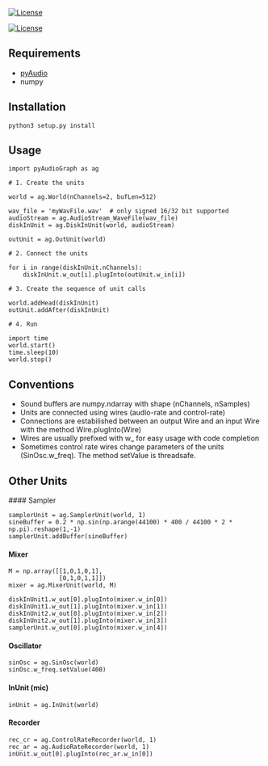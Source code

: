 [![License](https://travis-ci.org/brunodigiorgi/pyAudioGraph.svg)](https://travis-ci.org/brunodigiorgi/pyAudioGraph)

[![License](https://img.shields.io/badge/license-GPLv2-blue.svg)](https://raw.githubusercontent.com/brunodigiorgi/pyAudioGraph/master/LICENSE)

Requirements
------------

* [pyAudio](http://people.csail.mit.edu/hubert/pyaudio/)
* numpy

Installation
------------

	python3 setup.py install

Usage
-----
	
	import pyAudioGraph as ag

	# 1. Create the units

	world = ag.World(nChannels=2, bufLen=512)
	
	wav_file = 'myWavFile.wav'  # only signed 16/32 bit supported
	audioStream = ag.AudioStream_WaveFile(wav_file)
	diskInUnit = ag.DiskInUnit(world, audioStream)

	outUnit = ag.OutUnit(world)

	# 2. Connect the units
	
	for i in range(diskInUnit.nChannels):
		diskInUnit.w_out[i].plugInto(outUnit.w_in[i])

	# 3. Create the sequence of unit calls

	world.addHead(diskInUnit)
	outUnit.addAfter(diskInUnit)

	# 4. Run 

	import time
	world.start()
	time.sleep(10)
	world.stop()

Conventions
-----------

* Sound buffers are numpy.ndarray with shape (nChannels, nSamples)
* Units are connected using wires (audio-rate and control-rate)
* Connections are estabilished between an output Wire and an input Wire with the method Wire.plugInto(Wire)
* Wires are usually prefixed with w_ for easy usage with code completion
* Sometimes control rate wires change parameters of the units (SinOsc.w_freq). The method setValue is threadsafe.

Other Units
-----------

#### Sampler

	samplerUnit = ag.SamplerUnit(world, 1)
	sineBuffer = 0.2 * np.sin(np.arange(44100) * 400 / 44100 * 2 * np.pi).reshape(1,-1)
	samplerUnit.addBuffer(sineBuffer)

#### Mixer

	M = np.array([[1,0,1,0,1],
				  [0,1,0,1,1]]) 
	mixer = ag.MixerUnit(world, M)

	diskInUnit1.w_out[0].plugInto(mixer.w_in[0])
	diskInUnit1.w_out[1].plugInto(mixer.w_in[1])
	diskInUnit2.w_out[0].plugInto(mixer.w_in[2])
	diskInUnit2.w_out[1].plugInto(mixer.w_in[3])
	samplerUnit.w_out[0].plugInto(mixer.w_in[4])

#### Oscillator
	
	sinOsc = ag.SinOsc(world)
	sinOsc.w_freq.setValue(400)

#### InUnit (mic)

	inUnit = ag.InUnit(world)

#### Recorder

	rec_cr = ag.ControlRateRecorder(world, 1)
	rec_ar = ag.AudioRateRecorder(world, 1)
	inUnit.w_out[0].plugInto(rec_ar.w_in[0])


